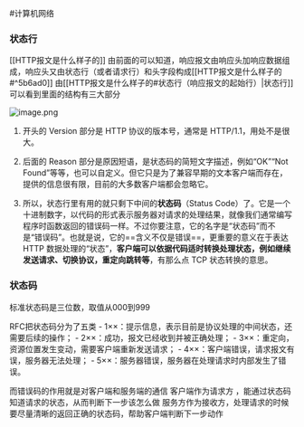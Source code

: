 #计算机网络 
### 状态行
[[HTTP报文是什么样子的]]
	由前面的可以知道，响应报文由响应头加响应数据组成，响应头又由状态行（或者请求行）和头字段构成[[HTTP报文是什么样子的#^5b6ad0]]
由[[HTTP报文是什么样子的#状态行（响应报文的起始行）|状态行]]可以看到里面的结构有三大部分

![image.png](https://obsidian-pic-1317906728.cos.ap-nanjing.myqcloud.com/obsidian/20240106225950.png)

1. 开头的 Version 部分是 HTTP 协议的版本号，通常是 HTTP/1.1，用处不是很大。

2. 后面的 Reason 部分是原因短语，是状态码的简短文字描述，例如“OK”“Not Found”等等，也可以自定义。但它只是为了兼容早期的文本客户端而存在，提供的信息很有限，目前的大多数客户端都会忽略它。

3. 所以，状态行里有用的就只剩下中间的**状态码**（Status Code）了。它是一个十进制数字，以代码的形式表示服务器对请求的处理结果，就像我们通常编写程序时函数返回的错误码一样。不过你要注意，它的名字是“状态码”而不是“错误码”。也就是说，它的==含义不仅是错误==，更重要的意义在于表达 HTTP 数据处理的“状态”，**客户端可以依据代码适时转换处理状态，例如继续发送请求、切换协议，重定向跳转等**，有那么点 TCP 状态转换的意思。

### 状态码
标准状态码是三位数，取值从000到999

RFC把状态码分为了五类
	- 1××：提示信息，表示目前是协议处理的中间状态，还需要后续的操作；
	- 2××：成功，报文已经收到并被正确处理；
	- 3××：重定向，资源位置发生变动，需要客户端重新发送请求；
	- 4××：客户端错误，请求报文有误，服务器无法处理；
	- 5××：服务器错误，服务器在处理请求时内部发生了错误。

而错误码的作用就是对客户端和服务端的通信
	客户端作为请求方 ，能通过状态码知道请求的状态，从而判断下一步该怎么做
	服务方作为接收方，处理请求的时候要尽量清晰的返回正确的状态码，帮助客户端判断下一步动作